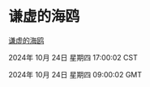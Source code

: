 # 谦虚的海鸥
[谦虚的海鸥](http://219.139.199.238:56308/qxdho/course/base/hotlink/index.php)

2024年 10月 24日 星期四 17:00:02 CST

2024年 10月 24日 星期四 09:00:02 GMT
